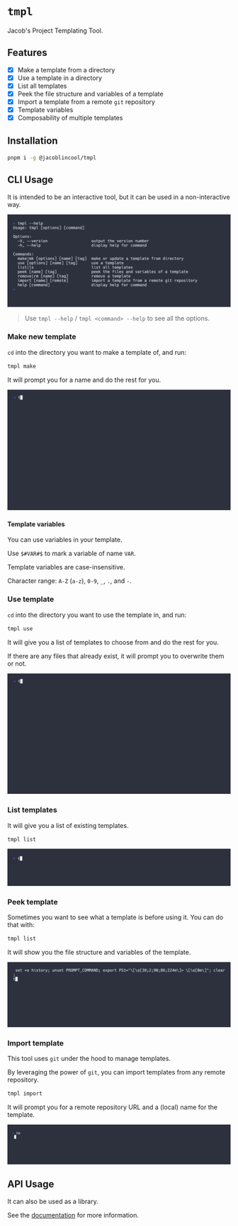 # `tmpl`

Jacob's Project Templating Tool.

## Features

- [x] Make a template from a directory
- [x] Use a template in a directory
- [x] List all templates
- [x] Peek the file structure and variables of a template
- [x] Import a template from a remote `git` repository
- [x] Template variables
- [x] Composability of multiple templates

## Installation

```sh
pnpm i -g @jacoblincool/tmpl
```

## CLI Usage

It is intended to be an interactive tool, but it can be used in a non-interactive way.

![](https://raw.githubusercontent.com/JacobLinCool/tmpl/main/screenshots/help.gif)

> Use `tmpl --help` / `tmpl <command> --help` to see all the options.

### Make new template

`cd` into the directory you want to make a template of, and run:

```sh
tmpl make
```

It will prompt you for a name and do the rest for you.

![](https://raw.githubusercontent.com/JacobLinCool/tmpl/main/screenshots/make.gif)

#### Template variables

You can use variables in your template.

Use `$#VAR#$` to mark a variable of name `VAR`.

Template variables are case-insensitive.

Character range: `A-Z` (`a-z`), `0-9`, `_`, `.`, and `-`.

### Use template

`cd` into the directory you want to use the template in, and run:

```sh
tmpl use
```

It will give you a list of templates to choose from and do the rest for you.

If there are any files that already exist, it will prompt you to overwrite them or not.

![](https://raw.githubusercontent.com/JacobLinCool/tmpl/main/screenshots/use.gif)

### List templates

It will give you a list of existing templates.

```sh
tmpl list
```

![](https://raw.githubusercontent.com/JacobLinCool/tmpl/main/screenshots/list.gif)

### Peek template

Sometimes you want to see what a template is before using it. You can do that with:

```sh
tmpl list
```

It will show you the file structure and variables of the template.

![](https://raw.githubusercontent.com/JacobLinCool/tmpl/main/screenshots/peek.gif)

### Import template

This tool uses `git` under the hood to manage templates.

By leveraging the power of `git`, you can import templates from any remote repository.

```sh
tmpl import
```

It will prompt you for a remote repository URL and a (local) name for the template.

![](https://raw.githubusercontent.com/JacobLinCool/tmpl/main/screenshots/import.gif)

## API Usage

It can also be used as a library.

See the [documentation](https://jacoblin.cool/tmpl) for more information.
